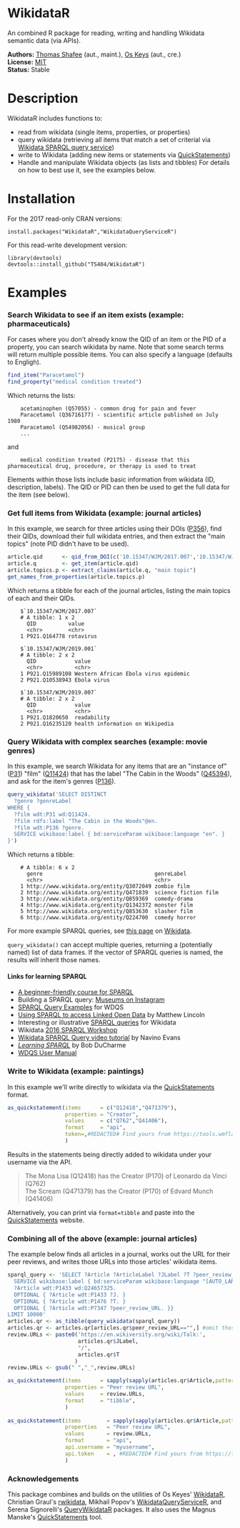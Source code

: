 WikidataR
=========

An combined R package for reading, writing and handling Wikidata semantic data (via APIs).

__Authors:__ [Thomas Shafee](https://github.com/TS404) (aut., maint.), [Os Keys](https://github.com/Ironholds) (aut., cre.)  
__License:__ [MIT](http://opensource.org/licenses/MIT)  
__Status:__ Stable

Description
======
WikidataR includes functions to:
- read from wikidata (single items, properties, or properties)
- query wikidata (retrieving all items that match a set of criterial via [Wikidata SPARQL query service](https://query.wikidata.org))
- write to Wikidata (adding new items or statements via [QuickStatements](https://tools.wmflabs.org/quickstatements)) 
- Handle and manipulate Wikidata objects (as lists and tibbles)
For details on how to best use it, see the examples below.

Installation
======

For the 2017 read-only CRAN versions:

    install.packages("WikidataR","WikidataQueryServiceR")
    
For this read-write development version:

    library(devtools)
    devtools::install_github("TS404/WikidataR")

Examples
======
### Search Wikidata to see if an item exists (example: pharmaceuticals)
For cases where you don't already know the QID of an item or the PID of a property, you can search wikidata by name. Note that some search terms will return multiple possible items. You can also specify a language (defaults to Engligh).

``` r
find_item("Paracetamol")
find_property("medical condition treated")
```
Which returns the lists: 

```
    acetaminophen (Q57055) - common drug for pain and fever  
    Paracetamol (Q36716177) - scientific article published on July 1980  
    Paracetamol (Q54982056) - musical group  
    ...
```

and
```
    medical condition treated (P2175) - disease that this pharmaceutical drug, procedure, or therapy is used to treat 
```
Elements within those lists include basic information from wikidata (ID, description, labels). The QID or PID can then be used to get the full data for the item (see below).

### Get full items from Wikidata (example: journal articles)
In this example, we search for three articles using their DOIs ([P356](https://www.wikidata.org/wiki/Property:P356)), find their QIDs, download their full wikidata entries, and then extract the "main topics" (note PID didn't have to be used).

``` r
article.qid      <- qid_from_DOI(c('10.15347/WJM/2017.007','10.15347/WJM/2019.001','10.15347/WJM/2019.007'))
article.q        <- get_item(article.qid)
article.topics.p <- extract_claims(article.q, "main topic")
get_names_from_properties(article.topics.p)
```
Which returns a tibble for each of the journal articles, listing the main topics of each and their QIDs.
```
    $`10.15347/WJM/2017.007`
    # A tibble: 1 x 2
      QID          value    
      <chr>        <chr>    
    1 P921.Q164778 rotavirus

    $`10.15347/WJM/2019.001`
    # A tibble: 2 x 2
      QID            value                               
      <chr>          <chr>                               
    1 P921.Q15989108 Western African Ebola virus epidemic
    2 P921.Q10538943 Ebola virus                         

    $`10.15347/WJM/2019.007`
    # A tibble: 2 x 2
      QID            value                          
      <chr>          <chr>                          
    1 P921.Q1820650  readability                    
    2 P921.Q16235120 health information on Wikipedia
```

### Query Wikidata with complex searches (example: movie genres)

In this example, we search Wikidata for any items that are an "instance of" ([P31](https://www.wikidata.org/wiki/Property:P31)) "film" ([Q11424](https://www.wikidata.org/wiki/Q11424)) that has the label "The Cabin in the Woods" ([Q45394](https://www.wikidata.org/wiki/Q45394)), and ask for the item's genres ([P136](https://www.wikidata.org/wiki/Property:P136)).

``` r
query_wikidata('SELECT DISTINCT
  ?genre ?genreLabel
WHERE {
  ?film wdt:P31 wd:Q11424.
  ?film rdfs:label "The Cabin in the Woods"@en.
  ?film wdt:P136 ?genre.
  SERVICE wikibase:label { bd:serviceParam wikibase:language "en". }
}')
```
Which returns a tibble:
```
    # A tibble: 6 x 2
      genre                                   genreLabel          
      <chr>                                   <chr>               
    1 http://www.wikidata.org/entity/Q3072049 zombie film         
    2 http://www.wikidata.org/entity/Q471839  science fiction film
    3 http://www.wikidata.org/entity/Q859369  comedy-drama        
    4 http://www.wikidata.org/entity/Q1342372 monster film        
    5 http://www.wikidata.org/entity/Q853630  slasher film        
    6 http://www.wikidata.org/entity/Q224700  comedy horror    
```

For more example SPARQL queries, see [this page](https://www.wikidata.org/wiki/Wikidata:SPARQL_query_service/queries/examples) on [Wikidata](https://www.wikidata.org/wiki/Wikidata:Main_Page).

`query_wikidata()` can accept multiple queries, returning a (potentially named) list of data frames. If the vector of SPARQL queries is named, the results will inherit those names.

#### Links for learning SPARQL  

-   [A beginner-friendly course for SPARQL](https://www.wikidata.org/wiki/Wikidata:A_beginner-friendly_course_for_SPARQL)
-   Building a SPARQL query: [Museums on Instagram](https://www.wikidata.org/wiki/Help:SPARQL/Building_a_query/Museums_on_Instagram)
-   [SPARQL Query Examples](https://www.wikidata.org/wiki/Wikidata:SPARQL_query_service/queries/examples) for WDQS
-   [Using SPARQL to access Linked Open Data](http://programminghistorian.org/lessons/graph-databases-and-SPARQL) by Matthew Lincoln
-   Interesting or illustrative [SPARQL queries](https://www.wikidata.org/wiki/Wikidata:SPARQL_query_service/queries) for Wikidata
-   Wikidata [2016 SPARQL Workshop](https://www.wikidata.org/wiki/Wikidata:SPARQL_query_service/2016_SPARQL_Workshop)
-   [Wikidata SPARQL Query video tutorial](https://www.youtube.com/watch?v=1jHoUkj_mKw) by Navino Evans
-   *[Learning SPARQL](http://www.learningsparql.com/)* by Bob DuCharme
-   [WDQS User Manual](https://www.mediawiki.org/wiki/Wikidata_query_service/User_Manual)

### Write to Wikidata (example: paintings)  
In this example we'll write directly to wikidata via the [QuickStatements](https://tools.wmflabs.org/quickstatements) format.
``` r
as_quickstatement(items      = c("Q12418","Q471379"),
                  properties = "Creator",
                  values     = c("Q762","Q41406"),
                  format     = "api",
                  token=,#REDACTED# Find yours from https://tools.wmflabs.org/quickstatements/#/user
                  )
```
Results in the statements being directly added to wikidata under your username via the API.  
> The Mona Lisa (Q12418) has the Creator (P170) of Leonardo da Vinci (Q762)  
> The Scream (Q471379) has the Creator (P170) of Edvard Munch (Q41406)  

Alternatively, you can print via <code>format=tibble</code> and paste into the [QuickStatements](https://tools.wmflabs.org/quickstatements) website.

### Combining all of the above (example: journal articles)
The example below finds all articles in a journal, works out the URL for their peer reviews, and writes those URLs into those articles' wikidata items.
``` r
sparql_query <- 'SELECT ?Article ?ArticleLabel ?JLabel ?T ?peer_review_URL WHERE {
  SERVICE wikibase:label { bd:serviceParam wikibase:language "[AUTO_LANGUAGE],en". }
  ?Article wdt:P1433 wd:Q24657325.
  OPTIONAL { ?Article wdt:P1433 ?J. }
  OPTIONAL { ?Article wdt:P1476 ?T. }
  OPTIONAL { ?Article wdt:P7347 ?peer_review_URL. }}
LIMIT 10000'
articles.qr <- as_tibble(query_wikidata(sparql_query))
articles.qr <- articles.qr[articles.qr$peer_review_URL=="",] #omit those with review URLs listed
review.URLs <- paste0('https://en.wikiversity.org/wiki/Talk:',
                      articles.qr$JLabel,
                      "/",
                      articles.qr$T
                     )
review.URLs <- gsub(" ","_",review.URLs)

as_quickstatement(items      = sapply(sapply(articles.qr$Article,pattern = "/",stringr::str_split),tail,1),
                  properties = "Peer review URL",
                  values     = review.URLs,
                  format     = "tibble",
                  )
                  
as_quickstatement(items        = sapply(sapply(articles.qr$Article,pattern = "/",stringr::str_split),tail,1),
                  properties   = "Peer review URL",
                  values       = review.URLs,
                  format       = "api",
                  api.username = "myusername", 
                  api.token    = , #REDACTED# Find yours from https://tools.wmflabs.org/quickstatements/#/user
                  )
```
### Acknowledgements
This package combines and builds on the utilities of Os Keyes' [WikidataR](https://github.com/Ironholds/WikidataR), Christian Graul's
[rwikidata](https://github.com/chgrl/rwikidata), Mikhail Popov's [WikidataQueryServiceR](https://github.com/bearloga/WikidataQueryServiceR), and Serena Signorelli's [QueryWikidataR](https://github.com/serenasignorelli/QueryWikidataR) packages. It also uses the Magnus Manske's [QuickStatements](https://github.com/magnusmanske/quickstatements) tool.
